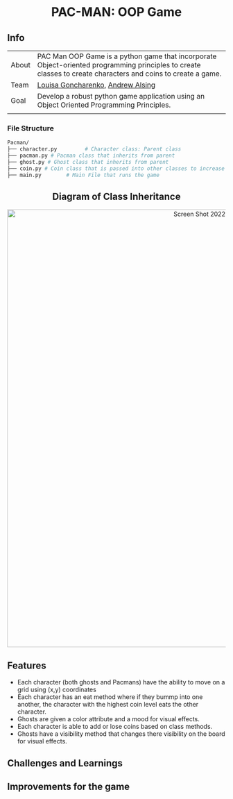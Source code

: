 <div align="center">

# PAC-MAN: OOP Game

</div>

## Info

|       |                                                                                                                                                                                                     |
| ----- | --------------------------------------------------------------------------------------------------------------------------------------------------------------------------------------------------- |
| About | PAC Man OOP Game is a python game that incorporate Object-oriented programming principles to create classes to create characters and coins to create a game.                                                                                   |
| Team  | [Louisa Goncharenko](https://github.com/lougoncharenko), [Andrew Alsing](https://github.com/Andrew32A)
| Goal  | Develop a robust python game application using an Object Oriented Programming Principles.                                                                                                               |
|       |                                                                                                                                                                                                     |




### File Structure

```sh
Pacman/
├── character.py         # Character class: Parent class
├── pacman.py # Pacman class that inherits from parent
├── ghost.py # Ghost class that inherits from parent
├── coin.py # Coin class that is passed into other classes to increase coin levels.
├── main.py        # Main File that runs the game
```

<div align="center">
  
## Diagram of Class Inheritance 

<img width="1009" alt="Screen Shot 2022-11-30 at 6 53 45 PM" src="https://user-images.githubusercontent.com/93098869/204934501-31016072-395e-4b98-9fe2-2f8356a856d1.png">
</div>

## Features
- Each character (both ghosts and Pacmans) have the ability to move on a grid using (x,y) coordinates
- Each character has an eat method where if they bummp into one another, the character with the highest coin level eats the other character.
- Ghosts are given a color attribute and a mood for visual effects.
- Each character is able to add or lose coins based on class methods.
- Ghosts have a visibility method that changes there visibility on the board for visual effects.


## Challenges and Learnings

## Improvements for the game

